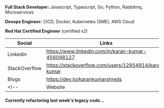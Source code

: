 
 **Full Stack Developer:** Javascript, Typescript, Go, Python, Rabbitmq, Microservices
 
 **Devops Engineer:** CICD, Docker, Kubernetes (SME), AWS Cloud 
 
 **Red Hat Certified Engineer** (certified x2)
 


| Social | Links |
| ------ | ------ |
| Linkedin | https://www.linkedin.com/in/karan-kumar-456098127 |
| StackOverflow | https://stackoverflow.com/users/12954914/karan-kumar |
| Blogs | https://dev.to/karankumarshreds |
<!-- | Website | https://karankumar.live | -->


#### Currently refactoring last week's legacy code...
